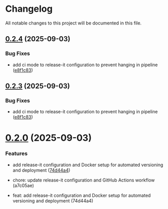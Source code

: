# Changelog

All notable changes to this project will be documented in this file.



## [0.2.4](https://github.com/tmastalirsch-tlv/devops-project-azure/compare/v0.2.2...v0.2.4) (2025-09-03)


### Bug Fixes

* add ci mode to release-it configuration to prevent hanging in pipeline ([e8f1c83](https://github.com/tmastalirsch-tlv/devops-project-azure/commit/e8f1c8392d81288c6176e2708182d162c50e3603))

## [0.2.3](https://github.com/tmastalirsch-tlv/devops-project-azure/compare/v0.2.2...v0.2.3) (2025-09-03)


### Bug Fixes

* add ci mode to release-it configuration to prevent hanging in pipeline ([e8f1c83](https://github.com/tmastalirsch-tlv/devops-project-azure/commit/e8f1c8392d81288c6176e2708182d162c50e3603))

# [0.2.0](https://github.com/tmastalirsch-tlv/devops-project-azure/compare/v0.1.0...v0.2.0) (2025-09-03)


### Features

* add release-it configuration and Docker setup for automated versioning and deployment ([74d44a4](https://github.com/tmastalirsch-tlv/devops-project-azure/commit/74d44a4a364cf14a4ff19409119bce98299c7a81))

* chore: update release-it configuration and GitHub Actions workflow (a7c05ae)
* feat: add release-it configuration and Docker setup for automated versioning and deployment (74d44a4)

<!-- This file will be automatically updated by release-it -->

